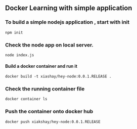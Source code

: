 ## Docker Learning with simple application 

### To build a simple nodejs application , start with init
```
npm init
```


### Check the node app on local server.
```
node index.js
```


#### Build a docker container and run it
```
docker build -t xiashay/hey-node:0.0.1.RELEASE .
```

### Check the running container file
```
docker container ls
```

### Push the container onto docker hub
```
docker push xiakshay/hey-node:0.0.1.RELEASE
```


